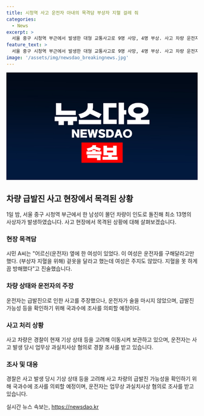 ```yaml
---
title: 시청역 사고 운전자 아내의 목격담 부상자 지혈 걸레 줘
categories:
  - News
excerpt: >
  서울 중구 시청역 부근에서 발생한 대형 교통사고로 9명 사망, 4명 부상. 사고 차량 운전자는 급발진 주장하며 조사 받고, 차량은 현장에서 견인되어 조사 중. 목격자는 사고 당시 운전자 옆 여성이 지혈 방해했다고 진술했으며, 급발진 주장에 대해 운전자가 술을 마시지 않았다는 조사 결과가 나왔다. 
feature_text: >
  서울 중구 시청역 부근에서 발생한 대형 교통사고로 9명 사망, 4명 부상. 사고 차량 운전자는 급발진 주장하며 조사 받고, 차량은 현장에서 견인되어 조사 중. 목격자는 사고 당시 운전자 옆 여성이 지혈 방해했다고 진술했으며, 급발진 주장에 대해 운전자가 술을 마시지 않았다는 조사 결과가 나왔다. 
image: '/assets/img/newsdao_breakingnews.jpg'
---
```


<p><img src="/assets/img/newsdao_breakingnews.jpg" alt="ranknews 속보" /></p>

<h2 data-ke-size="size26">차량 급발진 사고 현장에서 목격된 상황</h2>

<p data-ke-size="size16">1일 밤, 서울 중구 시청역 부근에서 한 남성이 몰던 차량이 인도로 돌진해 최소 13명의 사상자가 발생하였습니다. 사고 현장에서 목격된 상황에 대해 살펴보겠습니다.</p>

<h3>현장 목격담</h3>

<p data-ke-size="size16">시민 A씨는 "어르신(운전자) 옆에 한 여성이 있었다. 이 여성은 운전자를 구해달라고만 했다. (부상자 지혈을 위해) 겉옷을 달라고 했는데 여성은 주지도 않았다. 지혈을 못 하게끔 방해했다"고 진술했습니다.</p>

<h3>차량 상태와 운전자의 주장</h3>

<p data-ke-size="size16">운전자는 급발진으로 인한 사고를 주장했으나, 운전자가 술을 마시지 않았으며, 급발진 가능성 등을 확인하기 위해 국과수에 조사를 의뢰할 예정이다.</p>

<h3>사고 처리 상황</h3>

<p data-ke-size="size16">사고 차량은 경찰이 현재 기상 상태 등을 고려해 이동시켜 보관하고 있으며, 운전자는 사고 발생 당시 업무상 과실치사상 혐의로 경찰 조사를 받고 있습니다.</p>

<h3>조사 및 대응</h3>

<p data-ke-size="size16">경찰은 사고 발생 당시 기상 상태 등을 고려해 사고 차량의 급발진 가능성을 확인하기 위해 국과수에 조사를 의뢰할 예정이며, 운전자는 업무상 과실치사상 혐의로 조사를 받고 있습니다.</p>
실시간 뉴스 속보는, <a href="https://newsdao.kr" rel="dofollow">https://newsdao.kr</a>


